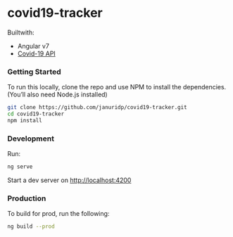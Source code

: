 # covid19-tracker

Builtwith:
- Angular v7
- [Covid-19 API](https://covid19-api.org/)


### Getting Started
To run this locally, clone the repo and use NPM to install the dependencies. (You’ll also need Node.js installed)
```bash
git clone https://github.com/januridp/covid19-tracker.git
cd covid19-tracker
npm install
```

### Development
Run:
```bash
ng serve
```
Start a dev server on [http://localhost:4200](http://localhost:4200)

### Production
To build for prod, run the following:
```bash
ng build --prod
```
